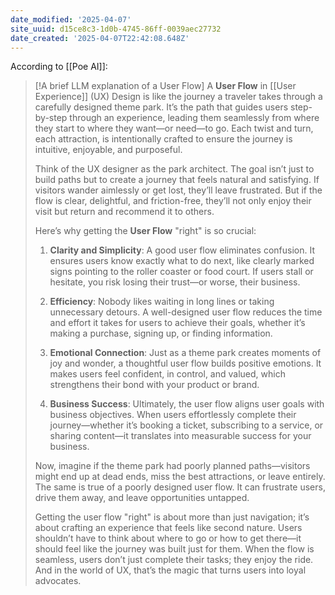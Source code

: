 ```yaml
---
date_modified: '2025-04-07'
site_uuid: d15ce8c3-1d0b-4745-86ff-0039aec27732
date_created: '2025-04-07T22:42:08.648Z'
---
```




According to [[Poe AI]]:

> [!A brief LLM explanation of a User Flow]
> A **User Flow** in [[User Experience]] (UX) Design is like the journey a traveler takes through a carefully designed theme park. It’s the path that guides users step-by-step through an experience, leading them seamlessly from where they start to where they want—or need—to go. Each twist and turn, each attraction, is intentionally crafted to ensure the journey is intuitive, enjoyable, and purposeful.
> 
> Think of the UX designer as the park architect. The goal isn’t just to build paths but to create a journey that feels natural and satisfying. If visitors wander aimlessly or get lost, they’ll leave frustrated. But if the flow is clear, delightful, and friction-free, they’ll not only enjoy their visit but return and recommend it to others.
> 
> Here’s why getting the **User Flow** "right" is so crucial:
> 
> 1. **Clarity and Simplicity**: A good user flow eliminates confusion. It ensures users know exactly what to do next, like clearly marked signs pointing to the roller coaster or food court. If users stall or hesitate, you risk losing their trust—or worse, their business.
>     
> 2. **Efficiency**: Nobody likes waiting in long lines or taking unnecessary detours. A well-designed user flow reduces the time and effort it takes for users to achieve their goals, whether it’s making a purchase, signing up, or finding information.
>     
> 3. **Emotional Connection**: Just as a theme park creates moments of joy and wonder, a thoughtful user flow builds positive emotions. It makes users feel confident, in control, and valued, which strengthens their bond with your product or brand.
>     
> 4. **Business Success**: Ultimately, the user flow aligns user goals with business objectives. When users effortlessly complete their journey—whether it’s booking a ticket, subscribing to a service, or sharing content—it translates into measurable success for your business.
>     
> 
> Now, imagine if the theme park had poorly planned paths—visitors might end up at dead ends, miss the best attractions, or leave entirely. The same is true of a poorly designed user flow. It can frustrate users, drive them away, and leave opportunities untapped.
> 
> Getting the user flow "right" is about more than just navigation; it’s about crafting an experience that feels like second nature. Users shouldn’t have to think about where to go or how to get there—it should feel like the journey was built just for them. When the flow is seamless, users don’t just complete their tasks; they enjoy the ride. And in the world of UX, that’s the magic that turns users into loyal advocates.